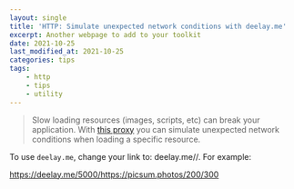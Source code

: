 ```yaml
---
layout: single
title: 'HTTP: Simulate unexpected network conditions with deelay.me'
excerpt: Another webpage to add to your toolkit
date: 2021-10-25
last_modified_at: 2021-10-25
categories: tips
tags:
    - http
    - tips
    - utility
---
```


> Slow loading resources (images, scripts, etc) can break your application.
> With [this proxy](http://deelay.me) you can simulate unexpected network conditions when loading a specific resource.

To use `deelay.me`, change your link to: deelay.me/<delay in milliseconds>/<original url>. For example:

<https://deelay.me/5000/https://picsum.photos/200/300>
